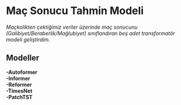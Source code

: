 # Maç Sonucu Tahmin Modeli
*Maçkolikten çektiğimiz veriler üzerinde maç sonucunu (Galibiyet/Beraberlik/Mağlubiyet) sınıflandıran beş adet transformatör modeli geliştirdim.* <br> 
## Modeller <br>
**-Autoformer** <br>
**-Informer** <br>
**-Reformer** <br>
**-TimesNet** <br>
**-PatchTST** <br> <br>
